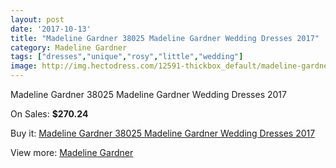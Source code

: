 ```yaml
---
layout: post
date: '2017-10-13'
title: "Madeline Gardner 38025 Madeline Gardner Wedding Dresses 2017"
category: Madeline Gardner
tags: ["dresses","unique","rosy","little","wedding"]
image: http://img.hectodress.com/12591-thickbox_default/madeline-gardner-38025-madeline-gardner-wedding-dresses-2013.jpg
---
```

Madeline Gardner 38025 Madeline Gardner Wedding Dresses 2017

On Sales: **$270.24**
<a href="https://www.hectodress.com/madeline-gardner/6174-madeline-gardner-38025-madeline-gardner-wedding-dresses-2013.html"><amp-img layout="responsive" width="600" height="600" src="//img.hectodress.com/12591-thickbox_default/madeline-gardner-38025-madeline-gardner-wedding-dresses-2013.jpg" alt="Madeline Gardner 38025 Madeline Gardner Wedding Dresses 2017 0" /></a>
<a href="https://www.hectodress.com/madeline-gardner/6174-madeline-gardner-38025-madeline-gardner-wedding-dresses-2013.html"><amp-img layout="responsive" width="600" height="600" src="//img.hectodress.com/12593-thickbox_default/madeline-gardner-38025-madeline-gardner-wedding-dresses-2013.jpg" alt="Madeline Gardner 38025 Madeline Gardner Wedding Dresses 2017 1" /></a>
<a href="https://www.hectodress.com/madeline-gardner/6174-madeline-gardner-38025-madeline-gardner-wedding-dresses-2013.html"><amp-img layout="responsive" width="600" height="600" src="//img.hectodress.com/12592-thickbox_default/madeline-gardner-38025-madeline-gardner-wedding-dresses-2013.jpg" alt="Madeline Gardner 38025 Madeline Gardner Wedding Dresses 2017 2" /></a>

Buy it: [Madeline Gardner 38025 Madeline Gardner Wedding Dresses 2017](https://www.hectodress.com/madeline-gardner/6174-madeline-gardner-38025-madeline-gardner-wedding-dresses-2013.html "Madeline Gardner 38025 Madeline Gardner Wedding Dresses 2017")

View more: [Madeline Gardner](https://www.hectodress.com/107-madeline-gardner "Madeline Gardner")